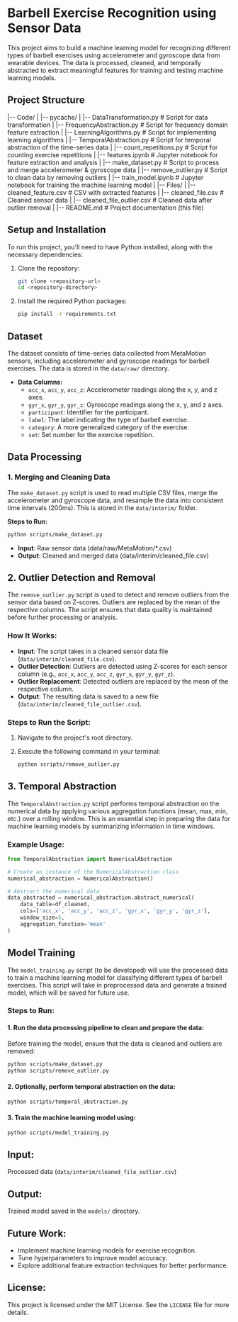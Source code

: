 # Barbell Exercise Recognition using Sensor Data

This project aims to build a machine learning model for recognizing different types of barbell exercises using accelerometer and gyroscope data from wearable devices. The data is processed, cleaned, and temporally abstracted to extract meaningful features for training and testing machine learning models.

## Project Structure
|-- Code/
| |-- pycache/
| |-- DataTransformation.py # Script for data transformation
| |-- FrequencyAbstraction.py # Script for frequency domain feature extraction
| |-- LearningAlgorithms.py # Script for implementing learning algorithms
| |-- TemporalAbstraction.py # Script for temporal abstraction of the time-series data
| |-- count_repetitions.py # Script for counting exercise repetitions
| |-- features.ipynb # Jupyter notebook for feature extraction and analysis
| |-- make_dataset.py # Script to process and merge accelerometer & gyroscope data
| |-- remove_outlier.py # Script to clean data by removing outliers
| |-- train_model.ipynb # Jupyter notebook for training the machine learning model
| |-- Files/
| |-- cleaned_feature.csv # CSV with extracted features
| |-- cleaned_file.csv # Cleaned sensor data
| |-- cleaned_file_outlier.csv # Cleaned data after outlier removal
| |-- README.md # Project documentation (this file)

## Setup and Installation

To run this project, you'll need to have Python installed, along with the necessary dependencies:

1. Clone the repository:

    ```bash
    git clone <repository-url>
    cd <repository-directory>
    ```

2. Install the required Python packages:

    ```bash
    pip install -r requirements.txt
    ```

## Dataset

The dataset consists of time-series data collected from MetaMotion sensors, including accelerometer and gyroscope readings for barbell exercises. The data is stored in the `data/raw/` directory.

- **Data Columns:**
  - `acc_x`, `acc_y`, `acc_z`: Accelerometer readings along the x, y, and z axes.
  - `gyr_x`, `gyr_y`, `gyr_z`: Gyroscope readings along the x, y, and z axes.
  - `participant`: Identifier for the participant.
  - `label`: The label indicating the type of barbell exercise.
  - `category`: A more generalized category of the exercise.
  - `set`: Set number for the exercise repetition.

## Data Processing

### 1. Merging and Cleaning Data

The `make_dataset.py` script is used to read multiple CSV files, merge the accelerometer and gyroscope data, and resample the data into consistent time intervals (200ms). This is stored in the `data/interim/` folder.

**Steps to Run:**
```bash
python scripts/make_dataset.py
```

- **Input**: Raw sensor data (data/raw/MetaMotion/*.csv)
- **Output**: Cleaned and merged data (data/interim/cleaned_file.csv)

## 2. Outlier Detection and Removal

The `remove_outlier.py` script is used to detect and remove outliers from the sensor data based on Z-scores. Outliers are replaced by the mean of the respective columns. The script ensures that data quality is maintained before further processing or analysis.

### How It Works:
- **Input**: The script takes in a cleaned sensor data file (`data/interim/cleaned_file.csv`).
- **Outlier Detection**: Outliers are detected using Z-scores for each sensor column (e.g., `acc_x`, `acc_y`, `acc_z`, `gyr_x`, `gyr_y`, `gyr_z`).
- **Outlier Replacement**: Detected outliers are replaced by the mean of the respective column.
- **Output**: The resulting data is saved to a new file (`data/interim/cleaned_file_outlier.csv`).

### Steps to Run the Script:

1. Navigate to the project's root directory.
2. Execute the following command in your terminal:

   ```bash
   python scripts/remove_outlier.py
   ```

## 3. Temporal Abstraction

The `TemporalAbstraction.py` script performs temporal abstraction on the numerical data by applying various aggregation functions (mean, max, min, etc.) over a rolling window. This is an essential step in preparing the data for machine learning models by summarizing information in time windows.

### Example Usage:

```python
from TemporalAbstraction import NumericalAbstraction

# Create an instance of the NumericalAbstraction class
numerical_abstraction = NumericalAbstraction()

# Abstract the numerical data
data_abstracted = numerical_abstraction.abstract_numerical(
    data_table=df_cleaned,
    cols=['acc_x', 'acc_y', 'acc_z', 'gyr_x', 'gyr_y', 'gyr_z'],
    window_size=5,
    aggregation_function='mean'
)
```
## Model Training

The `model_training.py` script (to be developed) will use the processed data to train a machine learning model for classifying different types of barbell exercises. This script will take in preprocessed data and generate a trained model, which will be saved for future use.

### Steps to Run:

#### 1. Run the data processing pipeline to clean and prepare the data:
Before training the model, ensure that the data is cleaned and outliers are removed:

```bash
python scripts/make_dataset.py
python scripts/remove_outlier.py
```

#### 2. Optionally, perform temporal abstraction on the data:
```bash
python scripts/temporal_abstraction.py
```

#### 3. Train the machine learning model using:
```bash
python scripts/model_training.py
```
## Input: 
Processed data (`data/interim/cleaned_file_outlier.csv`)

## Output: 
Trained model saved in the `models/` directory.

## Future Work:
- Implement machine learning models for exercise recognition.
- Tune hyperparameters to improve model accuracy.
- Explore additional feature extraction techniques for better performance.

## License:
This project is licensed under the MIT License. See the `LICENSE` file for more details.

